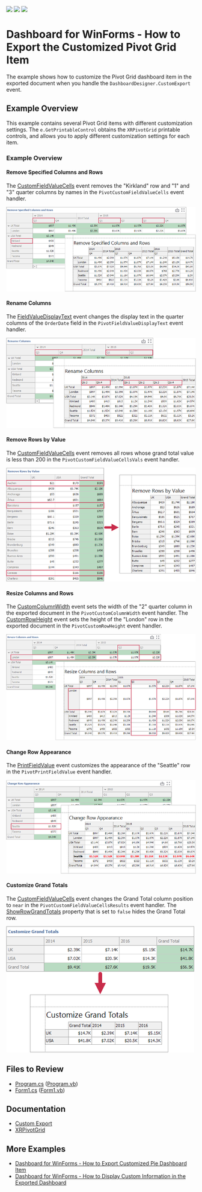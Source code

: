 <!-- default badges list -->
![](https://img.shields.io/endpoint?url=https://codecentral.devexpress.com/api/v1/VersionRange/642271334/2023.1)
[![](https://img.shields.io/badge/Open_in_DevExpress_Support_Center-FF7200?style=flat-square&logo=DevExpress&logoColor=white)](https://supportcenter.devexpress.com/ticket/details/T1166847)
[![](https://img.shields.io/badge/📖_How_to_use_DevExpress_Examples-e9f6fc?style=flat-square)](https://docs.devexpress.com/GeneralInformation/403183)
<!-- default badges end -->

# Dashboard for WinForms - How to Export the Customized Pivot Grid Item

The example shows how to customize the Pivot Grid dashboard item in the exported document when you handle the `DashboardDesigner.CustomExport` event.  

## Example Overview

This example contains several Pivot Grid items with different customization settings. The `e.GetPrintableControl` obtains the `XRPivotGrid` printable controls, and allows you to apply different customization settings for each item. 

### Example Overview

#### Remove Specified Columns and Rows 

The [CustomFieldValueCells](https://docs.devexpress.com/XtraReports/DevExpress.XtraReports.UI.XRPivotGrid.CustomFieldValueCells) event removes the "Kirkland" row and "1" and "3" quarter columns by names in the `PivotCustomFieldValueCells` event handler. 

![Remove Specified Columns and Rows](Images/pivotitem1.png)

#### Rename Columns 

The [FieldValueDisplayText](https://docs.devexpress.com/XtraReports/DevExpress.XtraReports.UI.XRPivotGrid.FieldValueDisplayText) event changes the display text in the quarter columns of the `OrderDate` field in the `PivotFieldValueDisplayText` event handler.

![Rename Columns](Images/pivotitem2.png)

#### Remove Rows by Value

The [CustomFieldValueCells](https://docs.devexpress.com/XtraReports/DevExpress.XtraReports.UI.XRPivotGrid.CustomFieldValueCells) event removes all rows whose grand total value is less than 200 in the `PivotCustomFieldValueCellsVals` event handler.

![Remove Rows by Value](Images/pivotitem3.png)

#### Resize Columns and Rows

The [CustomColumnWidth](https://docs.devexpress.com/XtraReports/DevExpress.XtraReports.UI.XRPivotGrid.CustomColumnWidth) event sets the width of the "2" quarter column in the exported document in the `PivotCustomColumnWidth` event handler. 
The [CustomRowHeight](https://docs.devexpress.com/XtraReports/DevExpress.XtraReports.UI.XRPivotGrid.CustomRowHeight) event sets the height of the "London" row in the exported document in the `PivotCustomRowHeight` event handler.

![Resize Columns and Rows](Images/pivotitem4.png)

#### Change Row Appearance 

The [PrintFieldValue](https://docs.devexpress.com/XtraReports/DevExpress.XtraReports.UI.XRPivotGrid.PrintFieldValue) event customizes the appearance of the "Seattle" row in the `PivotPrintFieldValue` event handler.

![Change Row Appearance](Images/pivotitem5.png)

#### Customize Grand Totals 

The [CustomFieldValueCells](https://docs.devexpress.com/XtraReports/DevExpress.XtraReports.UI.XRPivotGrid.CustomFieldValueCells) event changes the Grand Total column position to `near` in the `PivotCustomFieldValueCellsResults` event handler. The [ShowRowGrandTotals](https://docs.devexpress.com/CoreLibraries/DevExpress.XtraPivotGrid.PivotGridOptionsViewBase.ShowRowGrandTotals) property that is set to `false` hides the Grand Total row.

![Customize Grand Totals](Images/pivotitem6.png)

## Files to Review

- [Program.cs](./CS/WinFormsExport/Program.cs) ([Program.vb](./VB/WinFormsExport/Program.vb))
- [Form1.cs](./CS/WinFormsExport/Form1.cs) ([Form1.vb](./VB/WinFormsExport/Form1.vb))

## Documentation

- [Custom Export](https://docs.devexpress.com/Dashboard/15187/winforms-dashboard/winforms-designer/printing-and-exporting?p=netframework#custom-export)
- [XRPivotGrid](https://docs.devexpress.com/XtraReports/DevExpress.XtraReports.UI.XRPivotGrid._members)

## More Examples

- [Dashboard for WinForms - How to Export Customized Pie Dashboard Item](https://github.com/DevExpress-Examples/WinForms-Dashboard-How-to-export-customized-Pie-Dashboard-Item)
- [Dashboard for WinForms - How to Display Custom Information in the Exported Dashboard](https://github.com/DevExpress-Examples/winforms-dashboard-how-to-add-custom-information-to-the-exported-dashboard-t466558)
